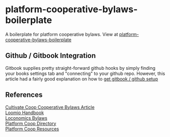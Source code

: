 # platform-cooperative-bylaws-boilerplate

A boilerplate for platform cooperative bylaws. View at [platform-cooperative-bylaws-boilerplate](https://www.gitbook.com/book/roblevintennis/platform-cooperative-bylaws-boilerplate)

## Github / Gitbook Integration

Gitbook supplies pretty straight-forward github hooks by simply finding your books settings tab and "connecting" to your github repo. However, this article had a fairly good explanation on how to [get gitbook / github setup](https://tomjn.com/2014/06/25/gitbooks-github/)

## References

[Cultivate Coop Cooperative Bylaws Article](http://cultivate.coop/wiki/Cooperative_Bylaws)  
[Loomio Handbook](https://www.gitbook.com/book/loomio/loomio-cooperative-handbook/details)  
[Loconomics Bylaws](https://www.gitbook.com/book/loconomics/loconomics-cooperative-bylaws/details)  
[Platform Coop Directory](https://platform.coop/directory)  
[Platform Coop Resources](https://platform.coop/resources)



